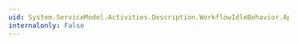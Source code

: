 ```yaml
---
uid: System.ServiceModel.Activities.Description.WorkflowIdleBehavior.ApplyDispatchBehavior(System.ServiceModel.Description.ServiceDescription,System.ServiceModel.ServiceHostBase)
internalonly: False
---
```

